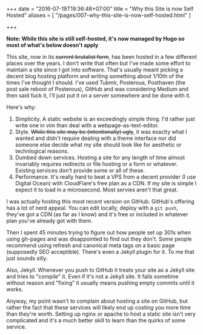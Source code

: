 +++
date = "2016-07-19T19:36:48+07:00"
title = "Why this Site is now Self Hosted"
aliases = [
    "/pages/007-why-this-site-is-now-self-hosted.html"
]

+++

**Note: While this site is still self-hosted, it's now managed by Hugo so most of what's below doesn't apply**

This site, now in its ~~current brutalist form~~, has been hosted in a few different places over the years. I don't write that often but I've made some effort to maintain a site since I got into software. That's usually meant picking a decent blog hosting platform and writing something about 1/10th of the times I've thought I should. I've used Tubmlr, Posterous, Posthaven (the post sale reboot of Posterous), GitHub and was considering Medium and then said fuck it, I'll just put it on a server somewhere and be done with it.

Here's why:

1. Simplicity. A static website is an exceedingly simple thing. I'd rather just write one in vim than deal with a webpage-as-text-editor.
2. Style. ~~While this site may be (intentionally) ugly~~, it was exaclty what I wanted and didn't require dealing with a theme interface nor did someone else decide what my site should look like for aesthetic or technlogical reasons.
3. Dumbed down services. Hosting a site for any length of time almost invariably requires redirects or file hosting or a form or whatever. Existing services don't provide some or all of these. 
4. Performance. It's really hard to beat a VPS from a decent provider (I use Digital Ocean) with CloudFlare's free plan as a CDN. If my site is simple I expect it to load in a microsecond. Most servies aren't that great.

I was actually hosting this most recent version on GitHub. GitHub's offering has a lot of nerd appeal. You can edit locally, deploy with a `git push`, they've got a CDN (as far as I know) and it's free or included in whatever plan you've already got with them.

Then I spent 45 minutes trying to figure out how people set up 301s when using gh-pages and was disappointed to find out they don't. Some people recommend using refresh and canonical meta tags on a basic page (supposedly SEO acceptible). There's even a Jekyll plugin for it. To me that just sounds silly.

Also, Jekyll. Whenever you push to GitHub it treats your site as a Jekyll site and tries to "compile" it. Even if it's not a Jekyll site. It fails sometime without reason and "fixing" it usually means pushing empty commits until it works.

Anyway, my point wasn't to complain about hosting a site on GitHub, but rather the fact that these services will likely end up costing you more time than they're worth. Setting up nginx or apache to host a static site isn't very complicated and it's a much better skill to learn than the quirks of some service.

